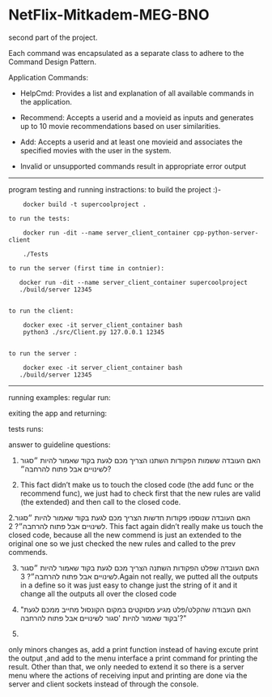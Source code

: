 # NetFlix-Mitkadem-MEG-BNO

second part of the project.

Each command was encapsulated as a separate class to adhere to the Command Design Pattern.

Application Commands:
- HelpCmd: Provides a list and explanation of all available commands in the application.

- Recommend: Accepts a userid and a movieid as inputs and generates up to 10 movie recommendations based on user similarities.

- Add: Accepts a userid and at least one movieid and associates the specified movies with the user in the system.

* Invalid or unsupported commands result in appropriate error output
-----------------------------------------------------------------------------------------------------------------------------------------

program testing and running instractions:
    to build the project :)-
    
        docker build -t supercoolproject .

    to run the tests:

        docker run -dit --name server_client_container cpp-python-server-client

        ./Tests

    to run the server (first time in contnier):

       docker run -dit --name server_client_container supercoolproject
       ./build/server 12345


    to run the client:

        docker exec -it server_client_container bash
        python3 ./src/Client.py 127.0.0.1 12345


    to run the server :

        docker exec -it server_client_container bash
       ./build/server 12345

-----------------------------------------------------------------------------------------------------------------------------------------



running examples:
regular run:

exiting the app and returning:

tests runs:




answer to guideline questions:
1. האם העובדה ששמות הפקודות השתנו הצריך מכם לגעת בקוד שאמור להיות ״סגור
   לשינויים אבל פתוח להרחבה״?

1. This fact didn’t make us to touch the closed code (the add func or the recommend func), 
we just had to check first that the new rules are valid (the extended) and then call to the closed code.


2.האם העובדה שנוספו פקודות חדשות הצריך מכם לגעת בקוד שאמור להיות ״סגור
לשינויים אבל פתוח להרחבה״?
2. This fact again didn’t really make us touch the closed code, 
because all the new commend is just an extended to the original one so we just checked the new rules and called to the prev commends.

3. האם העובדה שפלט הפקודות השתנה הצריך מכם לגעת בקוד שאמור להיות ״סגור
  לשינויים אבל פתוח להרחבה״?
3.Again not really, 
we putted all the outputs in a define so it was just easy to change just the string of it and it change all the outputs all over the closed code
  
4. "האם העבודה שהקלט/פלט מגיע מסוקטים במקום  הקונסול מחייב ממכם לגעת בקוד שאמור להיות 'סגור לשינויים אבל פתוח להרחבה'?"

4. 
only minors changes as, add a print function instead of having excute print the output ,and add to the menu interface a print command for printing the result.
Other than that, we only needed to extend it so there is a server menu where the actions of receiving input and printing are done via the server and client sockets instead of through the console.